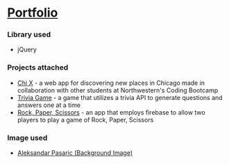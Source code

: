 # [Portfolio](https://jjge732.github.io/Portfolio/)

### Library used

- jQuery

### Projects attached

- [Chi X](https://rsdesoto.github.io/ChiX/index.html) - a web app for discovering new places in Chicago made in collaboration with other students at Northwestern's Coding Bootcamp
- [Trivia Game](https://jjge732.github.io/Trivia-Game/) - a game that utilizes a trivia API to generate questions and answers one at a time
- [Rock, Paper, Scissors](https://jjge732.github.io/Rock-Paper-Scissors/) - an app that employs firebase to allow two players to play a game of Rock, Paper, Scissors

### Image used

- [Aleksandar Pasaric (Background Image)](http://www.apasaric.com/?ref=pexels)
